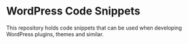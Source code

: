 # WordPress Code Snippets

This repository holds code snippets that can be used when developing WordPress plugins, themes and similar.

